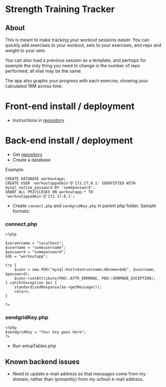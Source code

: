# Strength Training Tracker

## About

This is meant to make tracking your workout sessions easier. You can quickly add exercises to your workout, sets to your exercises, and reps and weight to your sets.

You can also load a previous session as a template, and perhaps for example the only thing you need to change is the number of reps performed; all else may be the same.

The app also graphs your progress with each exercise, showing your calculated 1RM across time.

# Front-end install / deployment

- Instructions in [repository](https://github.com/Jerrad-Johnson/WorkoutAppRedo)

# Back-end install / deployment

- Get [repository](https://github.com/Jerrad-Johnson/WorkoutAppBackend)
- Create a database

Example:
```
CREATE DATABASE workoutapp;
CREATE USER 'workoutappadmin'@'172.17.0.1' IDENTIFIED WITH mysql_native_password BY 'somepassword';
GRANT ALL PRIVILEGES ON workoutapp.* TO 'workoutappadmin'@'172.17.0.1';
```

- Create `connect.php` and `sendgridKey.php` in parent php folder. Sample formats:
### connect.php
```
<?php

$servername = "localhost";
$username = "someusername";
$password = "somepassword";
$db = "workoutapp";

try {
    $conn = new PDO("mysql:host=$servername;dbname=$db", $username, $password);
    $conn->setAttribute(PDO::ATTR_ERRMODE, PDO::ERRMODE_EXCEPTION);
} catch(Exception $e) {
    standardizedResponse($e->getMessage());
    return;
}

?>
```
### sendgridKey.php
```
<?php
$sendgridKey = "Your key goes here";
?>
```
- Run setupTables.php

## Known backend issues

- Need to update e-mail address so that messages come from my domain, rather than (presently) from my school e-mail address.